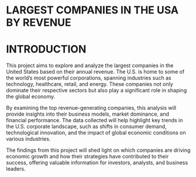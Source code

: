 # LARGEST COMPANIES IN THE USA BY REVENUE

# **INTRODUCTION**
This project aims to explore and analyze the largest companies in the United States based on their annual revenue. The U.S. is home to some of the world’s most powerful corporations, spanning industries such as technology, healthcare, retail, and energy. These companies not only dominate their respective sectors but also play a significant role in shaping the global economy.

By examining the top revenue-generating companies, this analysis will provide insights into their business models, market dominance, and financial performance. The data collected will help highlight key trends in the U.S. corporate landscape, such as shifts in consumer demand, technological innovation, and the impact of global economic conditions on various industries.

The findings from this project will shed light on which companies are driving economic growth and how their strategies have contributed to their success, offering valuable information for investors, analysts, and business leaders.

